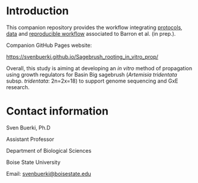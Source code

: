 # Introduction

This companion repository provides the workflow integrating [protocols](protocols.html), [data](https://github.com/svenbuerki/Sagebrush_rooting_in_vitro_prop) and [reproducible workflow](Analyses_rooting.html) associated to Barron et al. (in prep.).

Companion GitHub Pages website:

https://svenbuerki.github.io/Sagebrush_rooting_in_vitro_prop/


Overall, this study is aiming at developing an *in vitro* method of propagation using growth regulators for Basin Big sagebrush (*Artemisia tridentata* subsp. *tridentata*: 2n=2x=18) to support genome sequencing and GxE research.

# Contact information

Sven Buerki, Ph.D

Assistant Professor

Department of Biological Sciences

Boise State University

Email: svenbuerki@boisestate.edu
